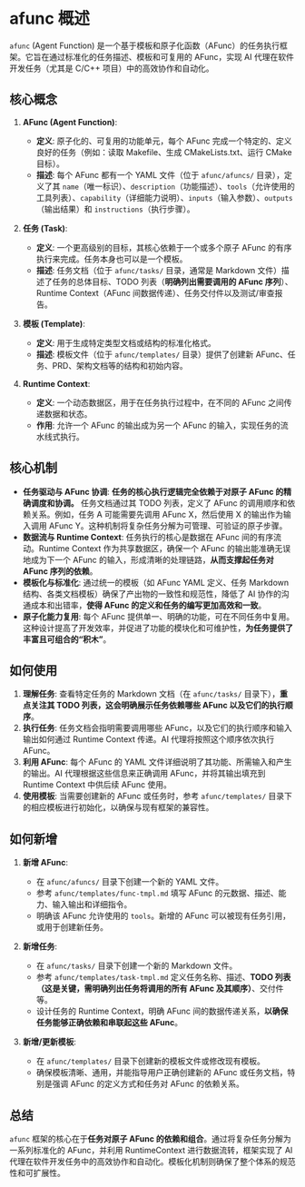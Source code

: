 # afunc 概述

`afunc` (Agent Function) 是一个基于模板和原子化函数（AFunc）的任务执行框架。它旨在通过标准化的任务描述、模板和可复用的 AFunc，实现 AI 代理在软件开发任务（尤其是 C/C++ 项目）中的高效协作和自动化。

## 核心概念

1.  **AFunc (Agent Function)**:
    *   **定义**: 原子化的、可复用的功能单元，每个 AFunc 完成一个特定的、定义良好的任务（例如：读取 Makefile、生成 CMakeLists.txt、运行 CMake 目标）。
    *   **描述**: 每个 AFunc 都有一个 YAML 文件（位于 `afunc/afuncs/` 目录），定义了其 `name`（唯一标识）、`description`（功能描述）、`tools`（允许使用的工具列表）、`capability`（详细能力说明）、`inputs`（输入参数）、`outputs`（输出结果）和 `instructions`（执行步骤）。

2.  **任务 (Task)**:
    *   **定义**: 一个更高级别的目标，其核心依赖于一个或多个原子 AFunc 的有序执行来完成。任务本身也可以是一个模板。
    *   **描述**: 任务文档（位于 `afunc/tasks/` 目录，通常是 Markdown 文件）描述了任务的总体目标、TODO 列表（**明确列出需要调用的 AFunc 序列**）、Runtime Context（AFunc 间数据传递）、任务交付件以及测试/审查报告。

3.  **模板 (Template)**:
    *   **定义**: 用于生成特定类型文档或结构的标准化格式。
    *   **描述**: 模板文件（位于 `afunc/templates/` 目录）提供了创建新 AFunc、任务、PRD、架构文档等的结构和初始内容。

4.  **Runtime Context**:
    *   **定义**: 一个动态数据区，用于在任务执行过程中，在不同的 AFunc 之间传递数据和状态。
    *   **作用**: 允许一个 AFunc 的输出成为另一个 AFunc 的输入，实现任务的流水线式执行。

## 核心机制

*   **任务驱动与 AFunc 协调**: **任务的核心执行逻辑完全依赖于对原子 AFunc 的精确调度和协调。** 任务文档通过其 TODO 列表，定义了 AFunc 的调用顺序和依赖关系。例如，任务 A 可能需要先调用 AFunc X，然后使用 X 的输出作为输入调用 AFunc Y。这种机制将复杂任务分解为可管理、可验证的原子步骤。
*   **数据流与 Runtime Context**: 任务执行的核心是数据在 AFunc 间的有序流动。Runtime Context 作为共享数据区，确保一个 AFunc 的输出能准确无误地成为下一个 AFunc 的输入，形成清晰的处理链路，**从而支撑起任务对 AFunc 序列的依赖**。
*   **模板化与标准化**: 通过统一的模板（如 AFunc YAML 定义、任务 Markdown 结构、各类文档模板）确保了产出物的一致性和规范性，降低了 AI 协作的沟通成本和出错率，**使得 AFunc 的定义和任务的编写更加高效和一致**。
*   **原子化能力复用**: 每个 AFunc 提供单一、明确的功能，可在不同任务中复用。这种设计提高了开发效率，并促进了功能的模块化和可维护性，**为任务提供了丰富且可组合的“积木”**。

## 如何使用

1.  **理解任务**: 查看特定任务的 Markdown 文档（在 `afunc/tasks/` 目录下），**重点关注其 TODO 列表，这会明确展示任务依赖哪些 AFunc 以及它们的执行顺序**。
2.  **执行任务**: 任务文档会指明需要调用哪些 AFunc，以及它们的执行顺序和输入输出如何通过 Runtime Context 传递。AI 代理将按照这个顺序依次执行 AFunc。
3.  **利用 AFunc**: 每个 AFunc 的 YAML 文件详细说明了其功能、所需输入和产生的输出。AI 代理根据这些信息来正确调用 AFunc，并将其输出填充到 Runtime Context 中供后续 AFunc 使用。
4.  **使用模板**: 当需要创建新的 AFunc 或任务时，参考 `afunc/templates/` 目录下的相应模板进行初始化，以确保与现有框架的兼容性。

## 如何新增

1.  **新增 AFunc**:
    *   在 `afunc/afuncs/` 目录下创建一个新的 YAML 文件。
    *   参考 `afunc/templates/func-tmpl.md` 填写 AFunc 的元数据、描述、能力、输入输出和详细指令。
    *   明确该 AFunc 允许使用的 `tools`。新增的 AFunc 可以被现有任务引用，或用于创建新任务。

2.  **新增任务**:
    *   在 `afunc/tasks/` 目录下创建一个新的 Markdown 文件。
    *   参考 `afunc/templates/task-tmpl.md` 定义任务名称、描述、**TODO 列表（这是关键，需明确列出任务将调用的所有 AFunc 及其顺序）**、交付件等。
    *   设计任务的 Runtime Context，明确 AFunc 间的数据传递关系，**以确保任务能够正确依赖和串联起这些 AFunc**。

3.  **新增/更新模板**:
    *   在 `afunc/templates/` 目录下创建新的模板文件或修改现有模板。
    *   确保模板清晰、通用，并能指导用户正确创建新的 AFunc 或任务文档，特别是强调 AFunc 的定义方式和任务对 AFunc 的依赖关系。

## 总结

`afunc` 框架的核心在于**任务对原子 AFunc 的依赖和组合**。通过将复杂任务分解为一系列标准化的 AFunc，并利用 RuntimeContext 进行数据流转，框架实现了 AI 代理在软件开发任务中的高效协作和自动化。模板化机制则确保了整个体系的规范性和可扩展性。

